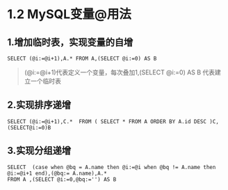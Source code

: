 # 1.2 MySQL变量@用法

## 1.增加临时表，实现变量的自增

```
SELECT (@i:=@i+1),A.* FROM A,(SELECT @i:=0) AS B
```

> (@i:=@i+1)代表定义一个变量，每次叠加1,(SELECT @i:=0) AS B 代表建立一个临时表

## 2.实现排序递增

```
SELECT (@i:=@i+1),C.*  FROM ( SELECT * FROM A ORDER BY A.id DESC )C,(SELECT@i:=0)B
```

## 3.实现分组递增

```
SELECT  (case when @bq = A.name then @i:=@i when @bq != A.name then @i:=@i+1 end),(@bq:= A.name),A.* 
FROM A ,(SELECT @i:=0,@bq:='') AS B
```

